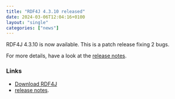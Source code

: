```yaml
---
title: "RDF4J 4.3.10 released"
date: 2024-03-06T12:04:16+0100
layout: "single"
categories: ["news"]
---
```

RDF4J 4.3.10 is now available. This is a patch release fixing 2 bugs.

For more details, have a look at the [release notes](/release-notes/4.3.10).
<!--more-->
### Links

- [Download RDF4J](/download/)
- [release notes](/release-notes/4.3.10).
